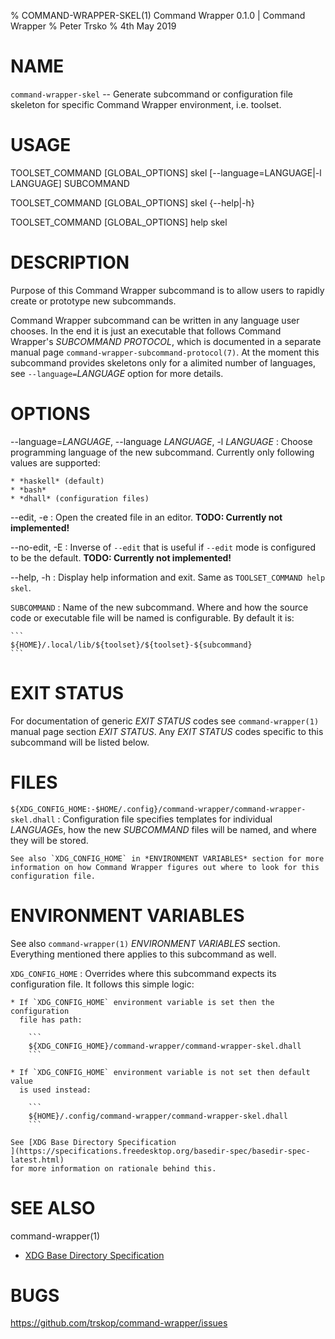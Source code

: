 % COMMAND-WRAPPER-SKEL(1) Command Wrapper 0.1.0 | Command Wrapper
% Peter Trsko
% 4th May 2019


# NAME

`command-wrapper-skel` -- Generate subcommand or configuration file skeleton
for specific Command Wrapper environment, i.e. toolset.


# USAGE

TOOLSET\_COMMAND \[GLOBAL\_OPTIONS] skel \[\--language=LANGUAGE|-l LANGUAGE] SUBCOMMAND

TOOLSET\_COMMAND \[GLOBAL\_OPTIONS] skel {\--help|-h}

TOOLSET\_COMMAND \[GLOBAL\_OPTIONS] help skel


# DESCRIPTION

Purpose of this Command Wrapper subcommand is to allow users to rapidly create
or prototype new subcommands.

Command Wrapper subcommand can be written in any language user chooses.  In the
end it is just an executable that follows Command Wrapper's *SUBCOMMAND
PROTOCOL*, which is documented in a separate manual page
`command-wrapper-subcommand-protocol(7)`.  At the moment this subcommand
provides skeletons only for a alimited number of languages, see
`--language=`*LANGUAGE* option for more details.


# OPTIONS

\--language=*LANGUAGE*, \--language *LANGUAGE*, -l *LANGUAGE*
:   Choose programming language of the new subcommand.  Currently only
    following values are supported:

    * *haskell* (default)
    * *bash*
    * *dhall* (configuration files)

\--edit, -e
:   Open the created file in an editor.  **TODO: Currently not implemented!**

\--no-edit, -E
:   Inverse of `--edit` that is useful if `--edit` mode is configured to be the
    default.  **TODO: Currently not implemented!**

\--help, -h
:   Display help information and exit.  Same as `TOOLSET_COMMAND help skel`.

`SUBCOMMAND`
:   Name of the new subcommand.  Where and how the source code or executable
    file will be named is configurable.  By default it is:

    ```
    ${HOME}/.local/lib/${toolset}/${toolset}-${subcommand}
    ```


# EXIT STATUS

For documentation of generic *EXIT STATUS* codes see `command-wrapper(1)`
manual page section *EXIT STATUS*.  Any *EXIT STATUS* codes specific to this
subcommand will be listed below.


# FILES

`${XDG_CONFIG_HOME:-$HOME/.config}/command-wrapper/command-wrapper-skel.dhall`
:   Configuration file specifies templates for individual *LANGUAGE*s, how the
    new *SUBCOMMAND* files will be named, and where they will be stored.

    See also `XDG_CONFIG_HOME` in *ENVIRONMENT VARIABLES* section for more
    information on how Command Wrapper figures out where to look for this
    configuration file.


# ENVIRONMENT VARIABLES

See also `command-wrapper(1)` *ENVIRONMENT VARIABLES* section.  Everything
mentioned there applies to this subcommand as well.

`XDG_CONFIG_HOME`
:   Overrides where this subcommand expects its configuration file.  It follows
    this simple logic:

    * If `XDG_CONFIG_HOME` environment variable is set then the configuration
      file has path:

        ```
        ${XDG_CONFIG_HOME}/command-wrapper/command-wrapper-skel.dhall
        ```

    * If `XDG_CONFIG_HOME` environment variable is not set then default value
      is used instead:

        ```
        ${HOME}/.config/command-wrapper/command-wrapper-skel.dhall
        ```

    See [XDG Base Directory Specification
    ](https://specifications.freedesktop.org/basedir-spec/basedir-spec-latest.html)
    for more information on rationale behind this.


# SEE ALSO

command-wrapper(1)

* [XDG Base Directory Specification
  ](https://specifications.freedesktop.org/basedir-spec/basedir-spec-latest.html)


# BUGS

<https://github.com/trskop/command-wrapper/issues>

